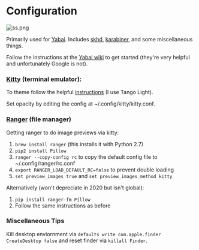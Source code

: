 # Configuration 

![ss.png](https://github.com/stephen-huan/macos_dotfiles/ss.png "Screenshot of environment")

Primarily used for [Yabai](https://github.com/koekeishiya/yabai). Includes [skhd](https://github.com/koekeishiya/skhd), [karabiner](https://pqrs.org/osx/karabiner/index.html), and some miscellaneous things.

Follow the instructions at the [Yabai wiki](https://github.com/koekeishiya/yabai/wiki) to get started (they're very helpful and unfortunately Google is not).

### [Kitty](https://sw.kovidgoyal.net/kitty/) (terminal emulator):

To theme follow the helpful [instructions](https://github.com/dexpota/kitty-themes)
(I use Tango Light).

Set opacity by editing the config at ~/.config/kitty/kitty.conf. 

### [Ranger](https://ranger.github.io/) (file manager)

Getting ranger to do image previews via kitty:

1. `brew install ranger` (this installs it with Python 2.7)
2. `pip2 install Pillow`
3. `ranger --copy-config rc` to copy the default config file to ~/.config/ranger/rc.conf
4. `export RANGER_LOAD_DEFAULT_RC=false` to prevent double loading
5. `set preview_images true` and `set preview_images_method kitty`

Alternatively (won't depreciate in 2020 but isn't global):
1. `pip install ranger-fm Pillow`
2. Follow the same instructions as before

### Miscellaneous Tips

Kill desktop enviornment via `defaults write com.apple.finder CreateDesktop false`
and reset finder via `killall Finder`.
